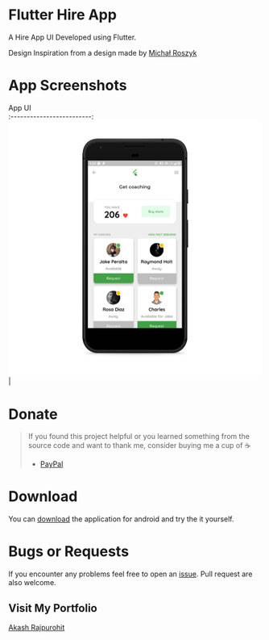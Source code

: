 # Flutter Hire App

A Hire App UI Developed using Flutter.

Design Inspiration from a design made by [Michał Roszyk](https://dribbble.com/shots/4486758-Relationship-Coaching-App/attachments/1017305)

# App Screenshots

App UI                
:-------------------------:
![Main Screen](./mockups/screen-one.png)  |

# Donate
> If you found this project helpful or you learned something from the source code and want to thank me, consider buying me a cup of :coffee:
>
> - [PayPal](https://www.paypal.me/RajpurohitAkash/)

# Download
You can [download](https://github.com/AkashRajpurohit/Flutter-Hire-App-UI/releases/download/v1.0/app-arm64-v8a-release.apk) the application for android and try the it yourself.

# Bugs or Requests

If you encounter any problems feel free to open an [issue](https://github.com/AkashRajpurohit/Flutter-Hire-App-UI/issues/new). Pull request are also welcome.

## Visit My Portfolio
[Akash Rajpurohit](https://akashrajpurohit.cf)
